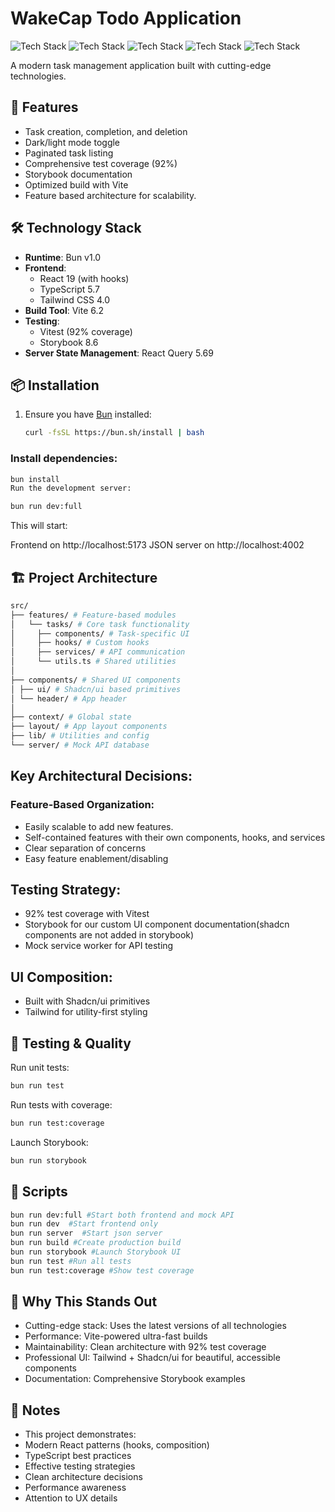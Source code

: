 # WakeCap Todo Application

![Tech Stack](https://img.shields.io/badge/Bun-1.0.0-000000?style=flat&logo=bun)
![Tech Stack](https://img.shields.io/badge/Vite-6.2.0-646CFF?style=flat&logo=vite)
![Tech Stack](https://img.shields.io/badge/React-19.0.0-61DAFB?style=flat&logo=react)
![Tech Stack](https://img.shields.io/badge/TypeScript-5.7.2-3178C6?style=flat&logo=typescript)
![Tech Stack](https://img.shields.io/badge/Tailwind-4.0.15-06B6D4?style=flat&logo=tailwindcss)

A modern task management application built with cutting-edge technologies.

## 🚀 Features

- Task creation, completion, and deletion
- Dark/light mode toggle
- Paginated task listing
- Comprehensive test coverage (92%)
- Storybook documentation
- Optimized build with Vite
- Feature based architecture for scalability.

## 🛠️ Technology Stack

- **Runtime**: Bun v1.0
- **Frontend**:
  - React 19 (with hooks)
  - TypeScript 5.7
  - Tailwind CSS 4.0
- **Build Tool**: Vite 6.2
- **Testing**:
  - Vitest (92% coverage)
  - Storybook 8.6
- **Server State Management**: React Query 5.69

## 📦 Installation

1. Ensure you have [Bun](https://bun.sh/) installed:
   ```bash
   curl -fsSL https://bun.sh/install | bash
   ```

### Install dependencies:

```bash
bun install
Run the development server:
```

```bash
bun run dev:full
```

This will start:

Frontend on http://localhost:5173
JSON server on http://localhost:4002

## 🏗️ Project Architecture

```bash
src/
├── features/ # Feature-based modules
│   └── tasks/ # Core task functionality
│     ├── components/ # Task-specific UI
│     ├── hooks/ # Custom hooks
│     ├── services/ # API communication
│     └── utils.ts # Shared utilities
│
├── components/ # Shared UI components
│ ├── ui/ # Shadcn/ui based primitives
│ └── header/ # App header
│
├── context/ # Global state
├── layout/ # App layout components
├── lib/ # Utilities and config
└── server/ # Mock API database
```

## Key Architectural Decisions:

### Feature-Based Organization:

- Easily scalable to add new features.
- Self-contained features with their own components, hooks, and services
- Clear separation of concerns
- Easy feature enablement/disabling

## Testing Strategy:

- 92% test coverage with Vitest
- Storybook for our custom UI component documentation(shadcn components are not added in storybook)
- Mock service worker for API testing

## UI Composition:

- Built with Shadcn/ui primitives
- Tailwind for utility-first styling

## 🧪 Testing & Quality

Run unit tests:

```bash
bun run test
```

Run tests with coverage:

```bash
bun run test:coverage
```

Launch Storybook:

```bash
bun run storybook
```

## 📜 Scripts

```bash
bun run dev:full #Start both frontend and mock API
bun run dev  #Start frontend only
bun run server  #Start json server
bun run build #Create production build
bun run storybook #Launch Storybook UI
bun run test #Run all tests
bun run test:coverage #Show test coverage
```

## 🌟 Why This Stands Out

- Cutting-edge stack: Uses the latest versions of all technologies
- Performance: Vite-powered ultra-fast builds
- Maintainability: Clean architecture with 92% test coverage
- Professional UI: Tailwind + Shadcn/ui for beautiful, accessible components
- Documentation: Comprehensive Storybook examples

## 📝 Notes

- This project demonstrates:
- Modern React patterns (hooks, composition)
- TypeScript best practices
- Effective testing strategies
- Clean architecture decisions
- Performance awareness
- Attention to UX details
